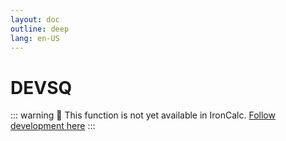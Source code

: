 ```yaml
---
layout: doc
outline: deep
lang: en-US
---
```


# DEVSQ

::: warning
🚧 This function is not yet available in IronCalc.
[Follow development here](https://github.com/ironcalc/IronCalc/labels/Functions)
:::